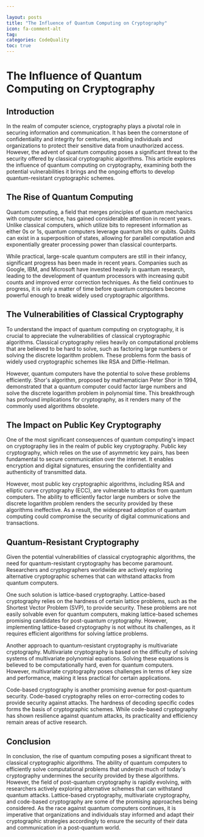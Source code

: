 ```yaml
---

layout: posts
title: "The Influence of Quantum Computing on Cryptography"
icon: fa-comment-alt
tag:      
categories: CodeQuality
toc: true
---
```




# The Influence of Quantum Computing on Cryptography

## Introduction

In the realm of computer science, cryptography plays a pivotal role in securing information and communication. It has been the cornerstone of confidentiality and integrity for centuries, enabling individuals and organizations to protect their sensitive data from unauthorized access. However, the advent of quantum computing poses a significant threat to the security offered by classical cryptographic algorithms. This article explores the influence of quantum computing on cryptography, examining both the potential vulnerabilities it brings and the ongoing efforts to develop quantum-resistant cryptographic schemes.

## The Rise of Quantum Computing

Quantum computing, a field that merges principles of quantum mechanics with computer science, has gained considerable attention in recent years. Unlike classical computers, which utilize bits to represent information as either 0s or 1s, quantum computers leverage quantum bits or qubits. Qubits can exist in a superposition of states, allowing for parallel computation and exponentially greater processing power than classical counterparts.

While practical, large-scale quantum computers are still in their infancy, significant progress has been made in recent years. Companies such as Google, IBM, and Microsoft have invested heavily in quantum research, leading to the development of quantum processors with increasing qubit counts and improved error correction techniques. As the field continues to progress, it is only a matter of time before quantum computers become powerful enough to break widely used cryptographic algorithms.

## The Vulnerabilities of Classical Cryptography

To understand the impact of quantum computing on cryptography, it is crucial to appreciate the vulnerabilities of classical cryptographic algorithms. Classical cryptography relies heavily on computational problems that are believed to be hard to solve, such as factoring large numbers or solving the discrete logarithm problem. These problems form the basis of widely used cryptographic schemes like RSA and Diffie-Hellman.

However, quantum computers have the potential to solve these problems efficiently. Shor's algorithm, proposed by mathematician Peter Shor in 1994, demonstrated that a quantum computer could factor large numbers and solve the discrete logarithm problem in polynomial time. This breakthrough has profound implications for cryptography, as it renders many of the commonly used algorithms obsolete.

## The Impact on Public Key Cryptography

One of the most significant consequences of quantum computing's impact on cryptography lies in the realm of public key cryptography. Public key cryptography, which relies on the use of asymmetric key pairs, has been fundamental to secure communication over the internet. It enables encryption and digital signatures, ensuring the confidentiality and authenticity of transmitted data.

However, most public key cryptographic algorithms, including RSA and elliptic curve cryptography (ECC), are vulnerable to attacks from quantum computers. The ability to efficiently factor large numbers or solve the discrete logarithm problem renders the security provided by these algorithms ineffective. As a result, the widespread adoption of quantum computing could compromise the security of digital communications and transactions.

## Quantum-Resistant Cryptography

Given the potential vulnerabilities of classical cryptographic algorithms, the need for quantum-resistant cryptography has become paramount. Researchers and cryptographers worldwide are actively exploring alternative cryptographic schemes that can withstand attacks from quantum computers.

One such solution is lattice-based cryptography. Lattice-based cryptography relies on the hardness of certain lattice problems, such as the Shortest Vector Problem (SVP), to provide security. These problems are not easily solvable even for quantum computers, making lattice-based schemes promising candidates for post-quantum cryptography. However, implementing lattice-based cryptography is not without its challenges, as it requires efficient algorithms for solving lattice problems.

Another approach to quantum-resistant cryptography is multivariate cryptography. Multivariate cryptography is based on the difficulty of solving systems of multivariate polynomial equations. Solving these equations is believed to be computationally hard, even for quantum computers. However, multivariate cryptography poses challenges in terms of key size and performance, making it less practical for certain applications.

Code-based cryptography is another promising avenue for post-quantum security. Code-based cryptography relies on error-correcting codes to provide security against attacks. The hardness of decoding specific codes forms the basis of cryptographic schemes. While code-based cryptography has shown resilience against quantum attacks, its practicality and efficiency remain areas of active research.

## Conclusion

In conclusion, the rise of quantum computing poses a significant threat to classical cryptographic algorithms. The ability of quantum computers to efficiently solve computational problems that underpin much of today's cryptography undermines the security provided by these algorithms. However, the field of post-quantum cryptography is rapidly evolving, with researchers actively exploring alternative schemes that can withstand quantum attacks. Lattice-based cryptography, multivariate cryptography, and code-based cryptography are some of the promising approaches being considered. As the race against quantum computers continues, it is imperative that organizations and individuals stay informed and adapt their cryptographic strategies accordingly to ensure the security of their data and communication in a post-quantum world.